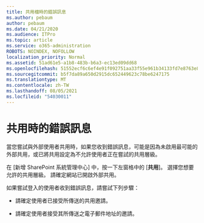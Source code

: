 ```yaml
---
title: 共用檔時的錯誤訊息
ms.author: pebaum
author: pebaum
ms.date: 04/21/2020
ms.audience: ITPro
ms.topic: article
ms.service: o365-administration
ROBOTS: NOINDEX, NOFOLLOW
localization_priority: Normal
ms.assetid: 51ad61e5-a1b8-483b-b6a3-ec13ed09dd68
ms.openlocfilehash: 51552ecf6c6ef4e91f092751aa33f55e961b34133fd7e8763e84f1a2c894d5a9
ms.sourcegitcommit: b5f7da89a650d2915dc652449623c78be6247175
ms.translationtype: MT
ms.contentlocale: zh-TW
ms.lasthandoff: 08/05/2021
ms.locfileid: "54030011"
---
```

# <a name="error-messages-when-sharing"></a>共用時的錯誤訊息

當您嘗試與外部使用者共用時，如果您收到錯誤訊息，可能是因為未啟用最可能的外部共用，或已將共用設定為不允許使用者正在嘗試的共用層級。
  
在 [新增 SharePoint 系統管理中心] 中，按一下左窗格中的 [**共用**]。 選擇您想要允許的共用層級。 請確定網站已開啟外部共用。 
  
如果嘗試登入的使用者收到錯誤訊息，請嘗試下列步驟：
  
- 請確定使用者已接受所傳送的共用邀請。
    
- 請確定使用者接受其所傳送之電子郵件地址的邀請。
    

